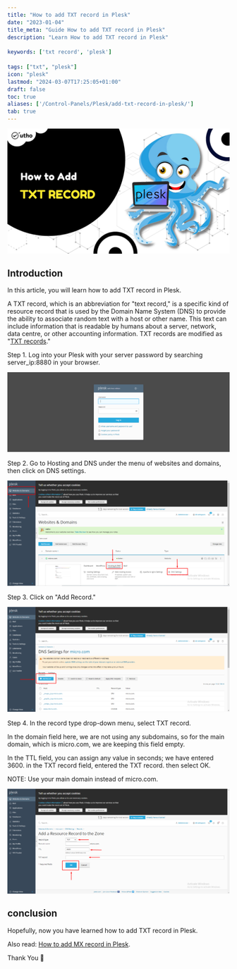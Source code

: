 ```yaml
---
title: "How to add TXT record in Plesk"
date: "2023-01-04"
title_meta: "Guide How to add TXT record in Plesk"
description: "Learn How to add TXT record in Plesk"

keywords: ['txt record', 'plesk']

tags: ["txt", "plesk"]
icon: "plesk"
lastmod: "2024-03-07T17:25:05+01:00"
draft: false
toc: true
aliases: ['/Control-Panels/Plesk/add-txt-record-in-plesk/']
tab: true
---
```


![How to add TXT record in Plesk](images/How-to-add-TXT-record-in-Plesk_utho.jpg)

## Introduction

In this article, you will learn how to add TXT record in Plesk.

A TXT record, which is an abbreviation for "text record," is a specific kind of resource record that is used by the Domain Name System (DNS) to provide the ability to associate random text with a host or other name. This text can include information that is readable by humans about a server, network, data centre, or other accounting information. TXT records are modified as "[TXT records](https://en.wikipedia.org/wiki/TXT_record)."

Step 1. Log into your Plesk with your server password by searching server\_ip:8880 in your browser.

![command output](images/image-679-1024x367.png)

Step 2. Go to Hosting and DNS under the menu of websites and domains, then click on DNS settings.

![command output](images/image-735-1024x485.png)

Step 3. Click on "Add Record."

![command output](images/image-736-1024x485.png)

Step 4. In the record type drop-down menu, select TXT record.

In the domain field here, we are not using any subdomains, so for the main domain, which is micro.com, we are keeping this field empty.

In the TTL field, you can assign any value in seconds; we have entered 3600. in the TXT record field, entered the TXT record. then select OK. 

NOTE: Use your main domain instead of micro.com.

![add TXT record in Plesk](images/image-741-1024x483.png)

## conclusion

Hopefully, now you have learned how to add TXT record in Plesk.

Also read: [How to add MX record in Plesk](https://utho.com/docs/tutorial/how-to-add-mx-record-in-plesk/).

Thank You 🙂
